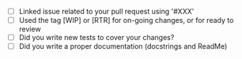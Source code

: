 

* [ ] Linked issue related to your pull request using '#XXX' 
* [ ] Used the tag [WIP] or [RTR] for on-going changes, or for ready to review
* [ ] Did you write new tests to cover your changes?
* [ ] Did you write a proper documentation (docstrings and ReadMe)

